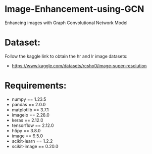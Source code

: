 # Image-Enhancement-using-GCN
Enhancing images with Graph Convolutional Network Model

# Dataset:

Follow the kaggle link to obtain the hr and lr image datasets:
- https://www.kaggle.com/datasets/rcsho0/image-super-resolution

# Requirements:

- numpy == 1.23.5
- pandas == 2.0.0
- matplotlib == 3.7.1
- imageio == 2.28.0
- keras == 2.12.0
- tensorflow == 2.12.0
- h5py == 3.8.0
- image == 9.5.0
- scikit-learn == 1.2.2
- scikit-image == 0.20.0
